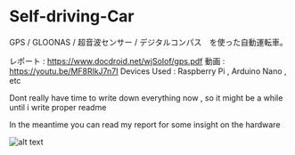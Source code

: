 # Self-driving-Car
GPS / GLOONAS / 超音波センサー / デジタルコンパス　を使った自動運転車。

レポート : https://www.docdroid.net/wjSoIof/gps.pdf
動画 : https://youtu.be/MF8RlkJ7n7I
Devices Used : Raspberry Pi , Arduino Nano , etc 

Dont really have time to write down everything now , so it might be a while until i write proper readme

In the meantime you can read my report for some insight on the hardware 


![alt text](https://i.imgur.com/koDG4cq.png)

